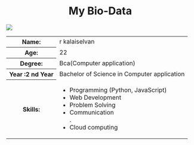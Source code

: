 # <html>
<head>
<body>
  <center><h1>My Bio-Data</h1></center><img src="passportphoto.gif">
  <table>
    <tr>
      <th>Name:</th>
      <td>r kalaiselvan</td>
    </tr>
    <tr>
      <th>Age:</th>
      <td>22</td>
    </tr>
    <tr>
      <th>Degree:</th>
      <td>Bca(Computer application)</td>
    </tr>
    <tr>
      <th>Year :2 nd Year</th>
      <td>Bachelor of Science in Computer application</td>
    </tr>
    <tr>
      <th>Skills:</th>
      <td>
        <ul>
          <li>Programming (Python, JavaScript)</li>
          <li>Web Development</li>
          <li>Problem Solving</li>
          <li>Communication</li>. <li> Cloud computing</li>
        </ul>
      </td>
    </tr>
   </head>
</body>
</html>
